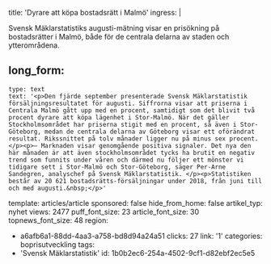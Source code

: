 title: 'Dyrare att köpa bostadsrätt i Malmö'
ingress: |
  <p><span class="TextRun SCXW186802532"><span class="NormalTextRun SCXW186802532">Svensk Mäklarstatistiks augusti-mätning visar en prisökning på bostadsrätter i Malmö, både för de centrala delarna av staden och ytterområdena.</span></span>
  </p>
  
long_form:
  -
    type: text
    text: '<p>Den fjärde september presenterade Svensk Mäklarstatistik försäljningsresultatet för augusti. Siffrorna visar att priserna i Centrala Malmö gått upp med en procent, samtidigt som det blivit två procent dyrare att köpa lägenhet i Stor-Malmö. När det gäller Stockholmsområdet har priserna stigit med en procent, så även i Stor-Göteborg, medan de centrala delarna av Göteborg visar ett oförändrat resultat. Rikssnittet på tolv månader ligger nu på minus sex procent. </p><p>– Marknaden visar genomgående positiva signaler. Det nya den här månaden är att även stockholmsområdet tycks ha brutit en negativ trend som funnits under våren och därmed nu följer ett mönster vi tidigare sett i Stor-Malmö och Stor-Göteborg, säger Per-Arne Sandegren, analyschef på Svensk Mäklarstatistik. </p><p>Statistiken består av 20 621 bostadsrätts-försäljningar under 2018, från juni till och med augusti.&nbsp;</p>'
template: articles/article
sponsored: false
hide_from_home: false
artikel_typ: nyhet
views: 2477
puff_font_size: 23
article_font_size: 30
topnews_font_size: 48
region:
  - a6afb6a1-88dd-4aa3-a758-bd8d94a24a51
clicks: 27
link: '1'
categories: boprisutveckling
tags:
  - 'Svensk Mäklarstatistik'
id: 1b0b2ec6-254a-4502-9cf1-d82ebf2ec5e5

